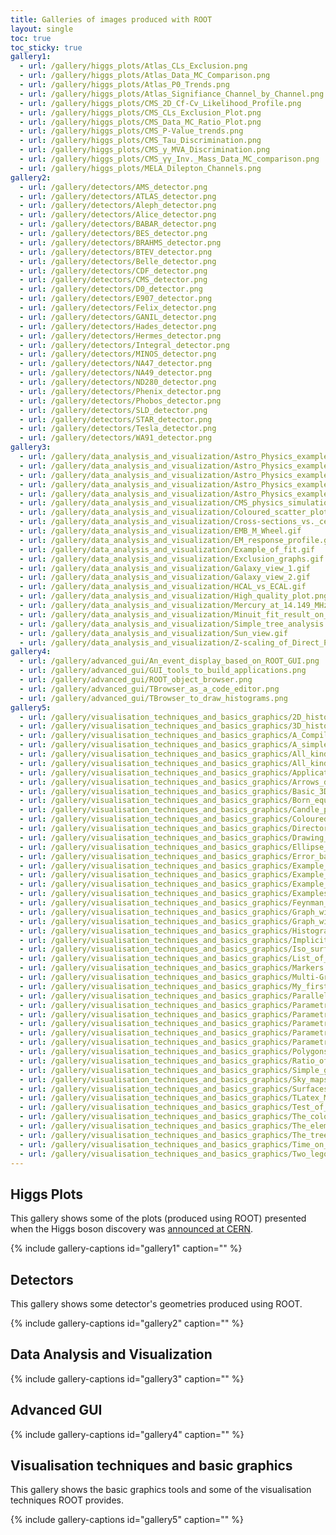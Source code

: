 ```yaml
---
title: Galleries of images produced with ROOT
layout: single
toc: true
toc_sticky: true
gallery1:
  - url: /gallery/higgs_plots/Atlas_CLs_Exclusion.png
  - url: /gallery/higgs_plots/Atlas_Data_MC_Comparison.png
  - url: /gallery/higgs_plots/Atlas_P0_Trends.png
  - url: /gallery/higgs_plots/Atlas_Signifiance_Channel_by_Channel.png
  - url: /gallery/higgs_plots/CMS_2D_Cf-Cv_Likelihood_Profile.png
  - url: /gallery/higgs_plots/CMS_CLs_Exclusion_Plot.png
  - url: /gallery/higgs_plots/CMS_Data_MC_Ratio_Plot.png
  - url: /gallery/higgs_plots/CMS_P-Value_trends.png
  - url: /gallery/higgs_plots/CMS_Tau_Discrimination.png
  - url: /gallery/higgs_plots/CMS_y_MVA_Discrimination.png
  - url: /gallery/higgs_plots/CMS_γγ_Inv._Mass_Data_MC_comparison.png
  - url: /gallery/higgs_plots/MELA_Dilepton_Channels.png
gallery2:
  - url: /gallery/detectors/AMS_detector.png
  - url: /gallery/detectors/ATLAS_detector.png
  - url: /gallery/detectors/Aleph_detector.png
  - url: /gallery/detectors/Alice_detector.png
  - url: /gallery/detectors/BABAR_detector.png
  - url: /gallery/detectors/BES_detector.png
  - url: /gallery/detectors/BRAHMS_detector.png
  - url: /gallery/detectors/BTEV_detector.png
  - url: /gallery/detectors/Belle_detector.png
  - url: /gallery/detectors/CDF_detector.png
  - url: /gallery/detectors/CMS_detector.png
  - url: /gallery/detectors/D0_detector.png
  - url: /gallery/detectors/E907_detector.png
  - url: /gallery/detectors/Felix_detector.png
  - url: /gallery/detectors/GANIL_detector.png
  - url: /gallery/detectors/Hades_detector.png
  - url: /gallery/detectors/Hermes_detector.png
  - url: /gallery/detectors/Integral_detector.png
  - url: /gallery/detectors/MINOS_detector.png
  - url: /gallery/detectors/NA47_detector.png
  - url: /gallery/detectors/NA49_detector.png
  - url: /gallery/detectors/ND280_detector.png
  - url: /gallery/detectors/Phenix_detector.png
  - url: /gallery/detectors/Phobos_detector.png
  - url: /gallery/detectors/SLD_detector.png
  - url: /gallery/detectors/STAR_detector.png
  - url: /gallery/detectors/Tesla_detector.png
  - url: /gallery/detectors/WA91_detector.png
gallery3:
  - url: /gallery/data_analysis_and_visualization/Astro_Physics_example_1.gif
  - url: /gallery/data_analysis_and_visualization/Astro_Physics_example_2.gif
  - url: /gallery/data_analysis_and_visualization/Astro_Physics_example_3.gif
  - url: /gallery/data_analysis_and_visualization/Astro_Physics_example_4.gif
  - url: /gallery/data_analysis_and_visualization/Astro_Physics_example_5.gif
  - url: /gallery/data_analysis_and_visualization/CMS_physics_simulation_at_HIP18_Discovery_reach.gif
  - url: /gallery/data_analysis_and_visualization/Coloured_scatter_plot.gif
  - url: /gallery/data_analysis_and_visualization/Cross-sections_vs._centre-of-mass_energy_for_proton-proton_interactions.gif
  - url: /gallery/data_analysis_and_visualization/EMB_M_Wheel.gif
  - url: /gallery/data_analysis_and_visualization/EM_response_profile.gif
  - url: /gallery/data_analysis_and_visualization/Example_of_fit.gif
  - url: /gallery/data_analysis_and_visualization/Exclusion_graphs.gif
  - url: /gallery/data_analysis_and_visualization/Galaxy_view_1.gif
  - url: /gallery/data_analysis_and_visualization/Galaxy_view_2.gif
  - url: /gallery/data_analysis_and_visualization/HCAL_vs_ECAL.gif
  - url: /gallery/data_analysis_and_visualization/High_quality_plot.png
  - url: /gallery/data_analysis_and_visualization/Mercury_at_14.149_MHz.gif
  - url: /gallery/data_analysis_and_visualization/Minuit_fit_result_on_the_Graph2DErrors_points.gif
  - url: /gallery/data_analysis_and_visualization/Simple_tree_analysis.gif
  - url: /gallery/data_analysis_and_visualization/Sun_view.gif
  - url: /gallery/data_analysis_and_visualization/Z-scaling_of_Direct_Photon_Productions_in_pp_Collisions_at_RHIC_Energies.gif
gallery4:
  - url: /gallery/advanced_gui/An_event_display_based_on_ROOT_GUI.png
  - url: /gallery/advanced_gui/GUI_tools_to_build_applications.png
  - url: /gallery/advanced_gui/ROOT_object_browser.png
  - url: /gallery/advanced_gui/TBrowser_as_a_code_editor.png
  - url: /gallery/advanced_gui/TBrowser_to_draw_histograms.png
gallery5:
  - url: /gallery/visualisation_techniques_and_basics_graphics/2D_histogram_rendered_with_boxes.gif
  - url: /gallery/visualisation_techniques_and_basics_graphics/3D_histogram_drawn_with_option_BOX.gif
  - url: /gallery/visualisation_techniques_and_basics_graphics/A_Compilation_of_the_main_Tools_and_Packages_used_in_HENP_offline_software_between_1970_and_2010.gif
  - url: /gallery/visualisation_techniques_and_basics_graphics/A_simple_graph.gif
  - url: /gallery/visualisation_techniques_and_basics_graphics/All_kind_of_axis.gif
  - url: /gallery/visualisation_techniques_and_basics_graphics/All_kind_of_boxes.gif
  - url: /gallery/visualisation_techniques_and_basics_graphics/Application_Domains.gif
  - url: /gallery/visualisation_techniques_and_basics_graphics/Arrows_drawing.gif
  - url: /gallery/visualisation_techniques_and_basics_graphics/Basic_3D_shapes.gif
  - url: /gallery/visualisation_techniques_and_basics_graphics/Born_equation_produced_with_TLatex.gif
  - url: /gallery/visualisation_techniques_and_basics_graphics/Candle_plots.gif
  - url: /gallery/visualisation_techniques_and_basics_graphics/Coloured_scatter_plot.gif
  - url: /gallery/visualisation_techniques_and_basics_graphics/Directory_architecture.gif
  - url: /gallery/visualisation_techniques_and_basics_graphics/Drawing_option-_TEXT.gif
  - url: /gallery/visualisation_techniques_and_basics_graphics/Ellipse_drawing.gif
  - url: /gallery/visualisation_techniques_and_basics_graphics/Error_bars_plot.gif
  - url: /gallery/visualisation_techniques_and_basics_graphics/Example_of_contours_plot.gif
  - url: /gallery/visualisation_techniques_and_basics_graphics/Example_of_formulae_produced_with_TLatex.gif
  - url: /gallery/visualisation_techniques_and_basics_graphics/Example_of_pie_chart_drawing.gif
  - url: /gallery/visualisation_techniques_and_basics_graphics/Examples_of_polar_graphs.gif
  - url: /gallery/visualisation_techniques_and_basics_graphics/Feynman_diagrams.gif
  - url: /gallery/visualisation_techniques_and_basics_graphics/Graph_with_asymmetric_errors.gif
  - url: /gallery/visualisation_techniques_and_basics_graphics/Graph_with_bent_error_bars.gif
  - url: /gallery/visualisation_techniques_and_basics_graphics/Histograms_with_alphanumeric_labels.gif
  - url: /gallery/visualisation_techniques_and_basics_graphics/Implicit_functions.gif
  - url: /gallery/visualisation_techniques_and_basics_graphics/Iso_surface_to_drawn_3D_histogram.gif
  - url: /gallery/visualisation_techniques_and_basics_graphics/List_of_greek_symbols.gif
  - url: /gallery/visualisation_techniques_and_basics_graphics/Markers'_styles.gif
  - url: /gallery/visualisation_techniques_and_basics_graphics/Multi-Graph_drawing.gif
  - url: /gallery/visualisation_techniques_and_basics_graphics/My_first_ROOT_interactive_session.gif
  - url: /gallery/visualisation_techniques_and_basics_graphics/Parallel_coordinates.gif
  - url: /gallery/visualisation_techniques_and_basics_graphics/Parametric_surfaces_1.gif
  - url: /gallery/visualisation_techniques_and_basics_graphics/Parametric_surfaces_2.gif
  - url: /gallery/visualisation_techniques_and_basics_graphics/Parametric_surfaces_3.gif
  - url: /gallery/visualisation_techniques_and_basics_graphics/Parametric_surfaces_4.gif
  - url: /gallery/visualisation_techniques_and_basics_graphics/Parametric_surfaces_5.gif
  - url: /gallery/visualisation_techniques_and_basics_graphics/Polygons'_fill_styles.gif
  - url: /gallery/visualisation_techniques_and_basics_graphics/Ratio_of_energy_in_Xtals_for_data.gif
  - url: /gallery/visualisation_techniques_and_basics_graphics/Simple_graph.gif
  - url: /gallery/visualisation_techniques_and_basics_graphics/Sky_maps_or_exposure_maps.gif
  - url: /gallery/visualisation_techniques_and_basics_graphics/Surfaces_plots.gif
  - url: /gallery/visualisation_techniques_and_basics_graphics/TLatex_Math_symbols.gif
  - url: /gallery/visualisation_techniques_and_basics_graphics/Test_of_random_numbers.gif
  - url: /gallery/visualisation_techniques_and_basics_graphics/The_color_wheel.gif
  - url: /gallery/visualisation_techniques_and_basics_graphics/The_elementary_particles.gif
  - url: /gallery/visualisation_techniques_and_basics_graphics/The_tree_data_structure.gif
  - url: /gallery/visualisation_techniques_and_basics_graphics/Time_on_axis.gif
  - url: /gallery/visualisation_techniques_and_basics_graphics/Two_legos_plots_combined.gif
---
```


## Higgs Plots

This gallery shows some of the plots (produced using ROOT) presented when the Higgs boson
discovery was [announced at CERN](https://home.cern/science/physics/higgs-boson).

{% include gallery-captions id="gallery1" caption="" %}

## Detectors

This gallery shows some detector's geometries produced using ROOT.

{% include gallery-captions id="gallery2" caption="" %}

## Data Analysis and Visualization

{% include gallery-captions id="gallery3" caption="" %}

## Advanced GUI

{% include gallery-captions id="gallery4" caption="" %}

## Visualisation techniques and basic graphics

This gallery shows the basic graphics tools and some of the visualisation techniques ROOT provides.

{% include gallery-captions id="gallery5" caption="" %}

